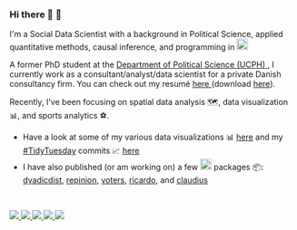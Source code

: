 ### Hi there 👋 🤘

<!--
**jvieroe/jvieroe** is a ✨ _special_ ✨ repository because its `README.md` (this file) appears on your GitHub profile.

Here are some ideas to get you started:

- 🔭 I’m currently working on ...
- 🌱 I’m currently learning ...
- 👯 I’m looking to collaborate on ...
- 🤔 I’m looking for help with ...
- 💬 Ask me about ...
- 📫 How to reach me: ...
- 😄 Pronouns: ...
- ⚡ Fun fact: ...
-->

I'm a Social Data Scientist with a background in Political Science, applied quantitative methods, causal inference, and programming in <a href="https://www.r-project.org/"> <img src="https://www.r-project.org/logo/Rlogo.svg" alt="" width="20"></a>

A former PhD student at the <a href="https://politicalscience.ku.dk" target="_blank"> Department of Political Science (UCPH) </a>, I currently work as a consultant/analyst/data scientist for a private Danish consultancy firm. You can check out my resumé <a href="https://github.com/jvieroe/CV/blob/main/CV_JeppeVieroe.pdf" target="_blank"> here </a> (download <a href="https://github.com/jvieroe/CV/raw/main/CV_JeppeVieroe.pdf"> here</a>).

Recently, I've been focusing on spatial data analysis 🗺️, data visualization &#128202;, and sports analytics &#9917;.


<!--<img src="https://github.com/jvieroe/dataviz/blob/main/2021/superliga/accumulated_points.png?raw=true" alt="" width="750">-->

<!--<svg>https://www.r-project.org/logo/Rlogo.svg</svg>-->

<ul>
  <li>Have a look at some of my various data visualizations &#128202; <a href="https://github.com/jvieroe/dataviz"> here</a> and my <a href="https://github.com/rfordatascience/tidytuesday"> #TidyTuesday</a> commits &#128200; <a href="https://github.com/jvieroe/TidyTuesday"> here </a> </li>
  <li>I have also published (or am working on) a few <a href="https://www.r-project.org/"> <img src="https://www.r-project.org/logo/Rlogo.svg" alt="" width="20"></a> packages &#128230;: 
      <a href="https://github.com/jvieroe/dyadicdist"> dyadicdist</a>,
      <a href="https://github.com/jvieroe/repinion"> repinion</a>, 
      <a href="https://github.com/jvieroe/voters"> voters</a>, 
      <a href="https://github.com/jvieroe/ricardo"> ricardo</a>, and 
      <a href="https://github.com/jvieroe/claudius"> claudius</a> 
  </li>
</ul>




<!--
Below is a brief overview of some of the stuff I have been working on lately:


<table>
  <tr>
    <th>Description</th>
    <th>GitHub link</th> 
  </tr>
  <tr>
    <td> Various data visualizations &#128202; &#128200; </td>
    <td> <a href="https://github.com/jvieroe/dataviz"> Click here </a> </td> 
  </tr>
  <tr>
    <td> R package {<i>dyadicdist</i>} &#128230; </td>
    <td> <a href="https://github.com/jvieroe/dyadicdist"> Click here </a> </td> 
  </tr>
  <tr>
    <td> R package {<i>voters</i>} &#128230; </td>
    <td> <a href="https://github.com/jvieroe/voters"> Click here </a> </td> 
  </tr>
  <tr>
    <td> R package {<i>repinion</i>} &#128230; </td>
    <td> <a href="https://github.com/jvieroe/repinion"> Click here </a> </td> 
  </tr>
  <tr>
    <td> R package {<i>epinionDSB</i>} &#128230; </td>
    <td> <a href="https://github.com/jvieroe/epinionDSB"> Click here </a> </td> 
  </tr>
  <tr>
    <td> R package {<i>ricardo</i>} &#128230; &#9917; </td>
    <td> <a href="https://github.com/jvieroe/ricardo"> Click here </a> </td> 
  </tr>
  </tr>
  <tr>
    <td> Job market resumé  &#128196; </td>
    <td> <a href="https://github.com/jvieroe/CV/blob/main/CV_JeppeVieroe.pdf"> Click here </a> (to download <a href="https://github.com/jvieroe/CV/raw/main/CV_JeppeVieroe.pdf"> click here </a>) </td> 
  </tr>
<tr>
    <td> Examples of previous academic work &#128218; </td>
  <td> Click <a href="https://github.com/jvieroe/ALineInTheSand"> here </a> and <a href="https://github.com/jvieroe/ABasketOfApples"> here </td> 
  </tr>

</table>

-->





</br>

<a href="https://twitter.com/Vieroe"> <img src="https://img.shields.io/badge/Twitter-1d9bf0?style=flat&logo=twitter&labelColor=1d9bf0&logoColor=white" /> </a> <a href="mailto:jvieroe@gmail.com"> <img src="https://img.shields.io/badge/Gmail-red?style=flat&logo=gmail&labelColor=red&logoColor=white" /> </a> <a href="https://www.linkedin.com/in/jeppe-vier%C3%B8-028b4320b"> <img src="https://img.shields.io/badge/LinkedIn-0a66c2?style=flat&logo=linkedin&labelColor=0a66c2" /> </a> <a href="https://github.com/jvieroe"> <img src="https://img.shields.io/badge/GitHub-black?style=flat&logo=github&labelColor=black&logoColor=white" />  </a> <a href="https://jvieroe.github.io"> <img src="https://img.shields.io/badge/jvieroe.github.io-darkgreen?style=flat&logo=github&labelColor=darkgreen&logoColor=white" /> </a>

<!-- <img height="140em" src="https://github-readme-stats.vercel.app/api?username=jvieroe&show_icons=true&theme=merko&hide_border=false&&count_private=true&include_all_commits=true" /> [![Top Langs](https://github-readme-stats.vercel.app/api/top-langs/?username=jvieroe&layout=compact&theme=merko&hide_border=false)](https://github.com/jvieroe/github-readme-stats) -->
